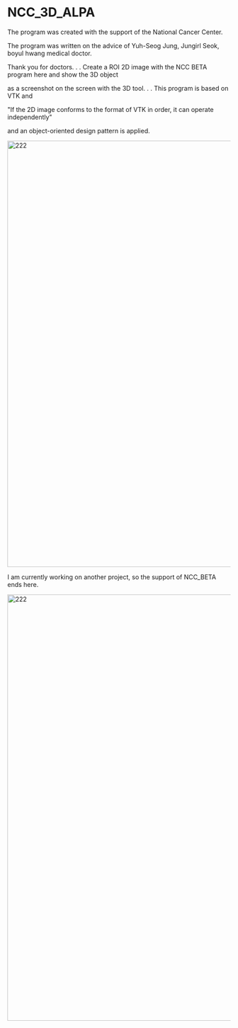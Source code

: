 # NCC_3D_ALPA
The program was created with the support of the National Cancer Center.

The program was written on the advice of Yuh-Seog Jung, Jungirl Seok, boyul hwang medical doctor.

Thank you for doctors.
.
.
Create a ROI 2D image with the NCC BETA program here and show the 3D object 

as a screenshot on the screen with the 3D tool.
.
.
This program is based on VTK and

"If the 2D image conforms to the format of VTK in order, it can operate independently" 

and an object-oriented design pattern is applied.


<img width="962" alt="222" src="https://user-images.githubusercontent.com/19296155/229004758-2001ea32-57e6-44b0-9fa9-845e12c837e1.png">

I am currently working on another project, so the support of NCC_BETA ends here.


<img width="962" alt="222" src="https://user-images.githubusercontent.com/19296155/229003715-1de3d342-0cae-40de-88ec-9f1537a88615.jpg">
 
 

